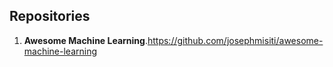 ## Repositories
1. **Awesome Machine Learning**.https://github.com/josephmisiti/awesome-machine-learning <br/>
